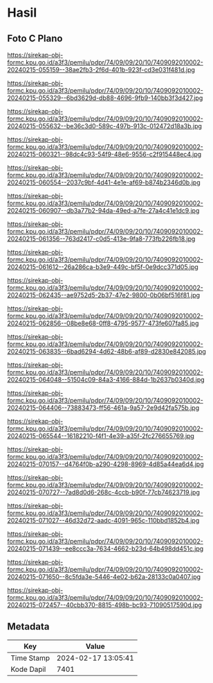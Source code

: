 # Hasil

## Foto C Plano

https://sirekap-obj-formc.kpu.go.id/a3f3/pemilu/pdpr/74/09/09/20/10/7409092010002-20240215-055159--38ae2fb3-2f6d-401b-923f-cd3e031f481d.jpg

https://sirekap-obj-formc.kpu.go.id/a3f3/pemilu/pdpr/74/09/09/20/10/7409092010002-20240215-055329--6bd3629d-db88-4696-9fb9-140bb3f3d427.jpg

https://sirekap-obj-formc.kpu.go.id/a3f3/pemilu/pdpr/74/09/09/20/10/7409092010002-20240215-055632--be36c3d0-589c-497b-913c-012472d18a3b.jpg

https://sirekap-obj-formc.kpu.go.id/a3f3/pemilu/pdpr/74/09/09/20/10/7409092010002-20240215-060321--98dc4c93-54f9-48e6-9556-c2f915448ec4.jpg

https://sirekap-obj-formc.kpu.go.id/a3f3/pemilu/pdpr/74/09/09/20/10/7409092010002-20240215-060554--2037c9bf-4d41-4e1e-af69-b874b2346d0b.jpg

https://sirekap-obj-formc.kpu.go.id/a3f3/pemilu/pdpr/74/09/09/20/10/7409092010002-20240215-060907--db3a77b2-94da-49ed-a7fe-27a4c41e1dc9.jpg

https://sirekap-obj-formc.kpu.go.id/a3f3/pemilu/pdpr/74/09/09/20/10/7409092010002-20240215-061356--763d2417-c0d5-413e-9fa8-773fb226fb18.jpg

https://sirekap-obj-formc.kpu.go.id/a3f3/pemilu/pdpr/74/09/09/20/10/7409092010002-20240215-061612--26a286ca-b3e9-449c-bf5f-0e9dcc371d05.jpg

https://sirekap-obj-formc.kpu.go.id/a3f3/pemilu/pdpr/74/09/09/20/10/7409092010002-20240215-062435--ae9752d5-2b37-47e2-9800-0b06bf516f81.jpg

https://sirekap-obj-formc.kpu.go.id/a3f3/pemilu/pdpr/74/09/09/20/10/7409092010002-20240215-062856--08be8e68-0ff8-4795-9577-473fe607fa85.jpg

https://sirekap-obj-formc.kpu.go.id/a3f3/pemilu/pdpr/74/09/09/20/10/7409092010002-20240215-063835--6bad6294-4d62-48b6-af89-d2830e842085.jpg

https://sirekap-obj-formc.kpu.go.id/a3f3/pemilu/pdpr/74/09/09/20/10/7409092010002-20240215-064048--51504c09-84a3-4166-884d-1b2637b0340d.jpg

https://sirekap-obj-formc.kpu.go.id/a3f3/pemilu/pdpr/74/09/09/20/10/7409092010002-20240215-064406--73883473-ff56-461a-9a57-2e9d42fa575b.jpg

https://sirekap-obj-formc.kpu.go.id/a3f3/pemilu/pdpr/74/09/09/20/10/7409092010002-20240215-065544--16182210-f4f1-4e39-a35f-2fc276655769.jpg

https://sirekap-obj-formc.kpu.go.id/a3f3/pemilu/pdpr/74/09/09/20/10/7409092010002-20240215-070157--d4764f0b-a290-4298-8969-4d85a44ea6d4.jpg

https://sirekap-obj-formc.kpu.go.id/a3f3/pemilu/pdpr/74/09/09/20/10/7409092010002-20240215-070727--7ad8d0d6-268c-4ccb-b90f-77cb74623719.jpg

https://sirekap-obj-formc.kpu.go.id/a3f3/pemilu/pdpr/74/09/09/20/10/7409092010002-20240215-071027--46d32d72-aadc-4091-965c-110bbd1852b4.jpg

https://sirekap-obj-formc.kpu.go.id/a3f3/pemilu/pdpr/74/09/09/20/10/7409092010002-20240215-071439--ee8ccc3a-7634-4662-b23d-64b498dd451c.jpg

https://sirekap-obj-formc.kpu.go.id/a3f3/pemilu/pdpr/74/09/09/20/10/7409092010002-20240215-071650--8c5fda3e-5446-4e02-b62a-28133c0a0407.jpg

https://sirekap-obj-formc.kpu.go.id/a3f3/pemilu/pdpr/74/09/09/20/10/7409092010002-20240215-072457--40cbb370-8815-498b-bc93-71090517590d.jpg


## Metadata

| Key        | Value               |
| ---------- | ------------------- |
| Time Stamp | 2024-02-17 13:05:41 |
| Kode Dapil | 7401                |



